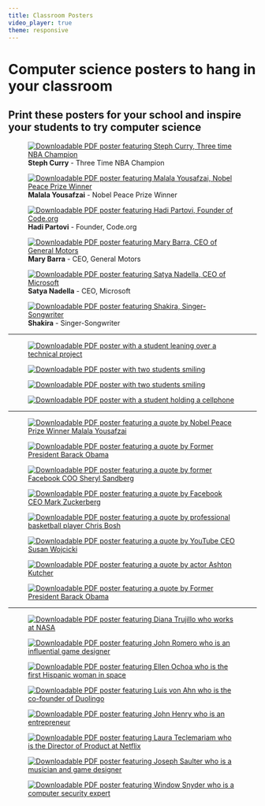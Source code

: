 ```yaml
---
title: Classroom Posters
video_player: true
theme: responsive
---
```


<link rel="stylesheet" type="text/css" href="/css/generated/posters.css"/>

# Computer science posters to hang in your classroom

## Print these posters for your school and inspire your students to try computer science

<section>
  <figure>
    <a href="//downloads.code.org/posters/poster_steph.pdf">
      <img src="/images/fit-400/poster_steph.png" alt="Downloadable PDF poster featuring Steph Curry, Three time NBA Champion" />
    </a>
    <figcaption><strong>Steph Curry</strong> - Three Time NBA Champion</figcaption>
  </figure>

  <figure>
    <a href="//downloads.code.org/posters/poster_malala.pdf">
      <img src="/images/fit-400/poster_malala.png" alt="Downloadable PDF poster featuring Malala Yousafzai, Nobel Peace Prize Winner" />
    </a>
    <figcaption><strong>Malala Yousafzai</strong> - Nobel Peace Prize Winner</figcaption>
  </figure>

  <figure>
    <a href="//downloads.code.org/posters/poster_hadi.pdf">
      <img src="/images/fit-400/poster_hadi.png" alt="Downloadable PDF poster featuring Hadi Partovi, Founder of Code.org" />
    </a>
    <figcaption><strong>Hadi Partovi</strong> - Founder, Code.org</figcaption>
  </figure>

  <figure>
    <a href="//downloads.code.org/posters/poster_mary.pdf">
      <img src="/images/fit-400/poster_mary.png" alt="Downloadable PDF poster featuring Mary Barra, CEO of General Motors" />
    </a>
    <figcaption><strong>Mary Barra</strong> - CEO, General Motors</figcaption>
  </figure>

  <figure>
    <a href="//downloads.code.org/posters/poster_satya.pdf">
      <img src="/images/fit-400/poster_satya.png" alt="Downloadable PDF poster featuring Satya Nadella, CEO of Microsoft" />
    </a>
    <figcaption><strong>Satya Nadella</strong> - CEO, Microsoft</figcaption>
  </figure>

  <figure>
    <a href="//downloads.code.org/posters/poster_shakira.pdf">
      <img src="/images/fit-400/poster_shakira.png" alt="Downloadable PDF poster featuring Shakira, Singer-Songwriter" />
    </a>
    <figcaption><strong>Shakira</strong> - Singer-Songwriter</figcaption>
  </figure>
</section>

<hr>

<section>
  <figure>
    <a href="/files/careers/maddy-maxey.pdf">
      <img src="/images/fit-400/careers/poster_thumbnail_maddy_maxey.jpg" alt="Downloadable PDF poster with a student leaning over a technical project" />
    </a>
  </figure>
  <figure>
    <a href="/files/careers/nidhi-and-erin.pdf">
      <img src="/images/fit-400/careers/poster_thumbnail_nidhi_erin.jpg" alt="Downloadable PDF poster with two students smiling" />
    </a>
  </figure>
  <figure>
    <a href="/files/careers/rory-and-kieran.pdf">
      <img src="/images/fit-400/careers/poster_thumbnail_rory_kieran.jpg" alt="Downloadable PDF poster with two students smiling" />
    </a>
  </figure>
  <figure>
    <a href="/files/careers/javier-aguera.pdf">
      <img src="/images/fit-250/careers/poster_thumbnail_javier_aguera.jpg" alt="Downloadable PDF poster with a student holding a cellphone" />
    </a>
  </figure>
</section>

<hr>

<section>
  <figure>
    <a href="/files/malala-poster.pdf">
      <img src="/images/fit-300/malala.png" alt="Downloadable PDF poster featuring a quote by Nobel Peace Prize Winner Malala Yousafzai" />
    </a>
  </figure>
  <figure>
    <a href="/files/obama-poster-new.pdf">
      <img src="/images/fit-300/obama-poster-new.png" alt="Downloadable PDF poster featuring a quote by Former President Barack Obama" />
    </a>
  </figure>
  <figure>
    <a href="/files/sheryl-poster.pdf">
      <img src="/images/fit-300/sheryl-sandberg.png" alt="Downloadable PDF poster featuring a quote by former Facebook COO Sheryl Sandberg" />
    </a>
  </figure>
  <figure>
    <a href="/files/mark-poster.pdf">
      <img src="/images/fit-300/mark-poster.png" alt="Downloadable PDF poster featuring a quote by Facebook CEO Mark Zuckerberg" />
    </a>
  </figure>
  <figure>
    <a href="/files/chris-poster.pdf">
      <img src="/images/fit-300/chris-poster.png" alt="Downloadable PDF poster featuring a quote by professional basketball player Chris Bosh" />
    </a>
  </figure>
  <figure>
    <a href="/files/susan-poster.pdf">
      <img src="/images/fit-300/susan-poster.png" alt="Downloadable PDF poster featuring a quote by YouTube CEO Susan Wojcicki" />
    </a>
  </figure>
  <figure>
    <a href="/files/ashton-poster.pdf">
      <img src="/images/fit-300/ashton-poster.png" alt="Downloadable PDF poster featuring a quote by actor Ashton Kutcher" />
    </a>
  </figure>
  <figure>
    <a href="/files/obama-poster.pdf">
      <img src="/images/fit-300/obama-poster.png" alt="Downloadable PDF poster featuring a quote by Former President Barack Obama" />
    </a>
  </figure>
</section>

<hr>

<section>
  <figure>
    <a href="/files/heritage-posters/poster-diana-trujillo.pdf">
      <img src="/images/fit-300/poster-diana-trujillo.jpg" alt="Downloadable PDF poster featuring Diana Trujillo who works at NASA" />
    </a>
  </figure>
  <figure>
    <a href="/files/heritage-posters/poster-john-romero.pdf">
      <img src="/images/fit-300/poster-john-romero.jpg" alt="Downloadable PDF poster featuring John Romero who is an influential game designer" />
    </a>
  </figure>
  <figure>
    <a href="/files/heritage-posters/poster-ellen-ochoa.pdf">
      <img src="/images/fit-300/poster-ellen-ochoa.jpg" alt="Downloadable PDF poster featuring Ellen Ochoa who is the first Hispanic woman in space" />
    </a>
  </figure>
  <figure>
    <a href="/files/heritage-posters/poster-luis-von-ahn.pdf">
      <img src="/images/fit-300/poster-luis-von-ahn.jpg" alt="Downloadable PDF poster featuring Luis von Ahn who is the co-founder of Duolingo" />
    </a>
  </figure>
  <figure>
    <a href="/files/heritage-posters/poster-john-henry.pdf">
      <img src="/images/fit-300/poster-john-henry.jpg" alt="Downloadable PDF poster featuring John Henry who is an entrepreneur" />
    </a>
  </figure>
  <figure>
    <a href="/files/heritage-posters/poster-laura-teclemariam.pdf">
      <img src="/images/fit-300/poster-laura-teclemariam.jpg" alt="Downloadable PDF poster featuring Laura Teclemariam who is the Director of Product at Netflix" />
    </a>
  </figure>
  <figure>
    <a href="/files/heritage-posters/poster-joseph-saulter.pdf">
      <img src="/images/fit-300/poster-joseph-saulter.jpg" alt="Downloadable PDF poster featuring Joseph Saulter who is a musician and game designer" />
    </a>
  </figure>
  <figure>
    <a href="/files/heritage-posters/poster-window-snyder.pdf">
      <img src="/images/fit-300/poster-window-snyder.jpg" alt="Downloadable PDF poster featuring Window Snyder who is a computer security expert" />
    </a>
  </figure>
</section>






